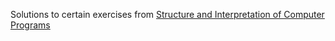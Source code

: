 Solutions to certain exercises from [Structure and Interpretation of Computer Programs](www.google.com)
